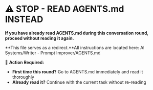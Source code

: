 # ⚠️ STOP - READ AGENTS.md INSTEAD

**If you have already read AGENTS.md during this conversation round, proceed without reading it again.**

**This file serves as a redirect.**All instructions are located here: AI Systems/Writer - Prompt Improver/AGENTS.md

🚨 **Action Required:**
- **First time this round?** Go to AGENTS.md immediately and read it thoroughly
- **Already read it?** Continue with the current task without re-reading